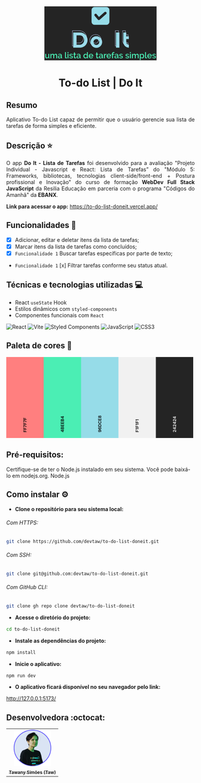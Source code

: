 <p align="center"><img src="./src/assets/img/logo-do-it.svg" width="300px;" alt="Logo - Do It"/>

<h1 align="center"> To-do List | Do It </h1>

## Resumo

<p align="justify"> Aplicativo To-do List capaz de permitir que o usuário gerencie sua lista de tarefas de forma simples e eficiente.</p>

## Descrição ⭐️

<p align="justify"> O app <b>Do It - Lista de Tarefas</b> foi desenvolvido para a avaliação "Projeto Individual - Javascript e React: Lista de Tarefas” do "Módulo 5: Frameworks, bibliotecas, tecnologias client-side/front-end + Postura profissional e Inovação" do curso de formação <b>WebDev Full Stack JavaScript</b> da Resilia Educação em parceria com o programa "Códigos do Amanhã" da <b>EBANX</b>.</p>

<b>Link para acessar o app:</b> https://to-do-list-doneit.vercel.app/

## Funcionalidades 🔨

- [x] Adicionar, editar e deletar itens da lista de tarefas;
- [x] Marcar itens da lista de tarefas como concluídos;
- [x] `Funcionalidade 1` Buscar tarefas específicas por parte de texto;
- `Funcionalidade 1` [x] Filtrar tarefas conforme seu status atual.

## Técnicas e tecnologias utilizadas 💻

- React `useState` Hook
- Estilos dinâmicos com `styled-components`
- Componentes funcionais com `React`

![React](https://img.shields.io/badge/react-%2320232a.svg?style=for-the-badge&logo=react&logoColor=%2361DAFB)
![Vite](https://img.shields.io/badge/vite-%23646CFF.svg?style=for-the-badge&logo=vite&logoColor=white)
![Styled Components](https://img.shields.io/badge/styled--components-DB7093?style=for-the-badge&logo=styled-components&logoColor=white)
![JavaScript](https://img.shields.io/badge/javascript-%23323330.svg?style=for-the-badge&logo=javascript&logoColor=%23F7DF1E)
![CSS3](https://img.shields.io/badge/css3-%231572B6.svg?style=for-the-badge&logo=css3&logoColor=white)

## Paleta de cores 🎨

<img src="./src/assets/img/paleta-cores-do-it-app.png" width="500x;" alt="Paleta de Cores do Projeto"/>

## Pré-requisitos:

Certifique-se de ter o Node.js instalado em seu sistema. Você pode baixá-lo em nodejs.org.
Node.js

## Como instalar ⚙️

- **Clone o repositório para seu sistema local:**

###### Com HTTPS:

```bash
git clone https://github.com/devtaw/to-do-list-doneit.git
```

###### Com SSH:

```bash
git clone git@github.com:devtaw/to-do-list-doneit.git
```

###### Com GitHub CLI:

```bash
git clone gh repo clone devtaw/to-do-list-doneit
```

- **Acesse o diretório do projeto:**

```bash
cd to-do-list-doneit
```

- **Instale as dependências do projeto:**

```bash
npm install
```

- **Inicie o aplicativo:**

```bash
npm run dev
```

- **O aplicativo ficará disponível no seu navegador pelo link:**

http://127.0.0.1:5173/

## Desenvolvedora :octocat:

<table>
  <tr>
    <td align="center">
      <a href="#">
        <img src="./src/assets/img/profile-picture.png" width="100px;" alt="Foto de perfil"/><br>
        <sub>
          <b>Tawany Simões (Taw)</b>
        </sub>
      </a>
    </td>
  </tr>
 </table>
